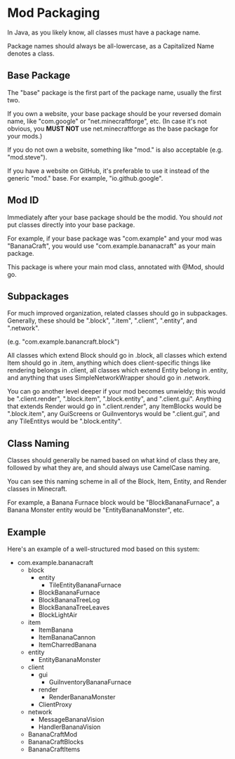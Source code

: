 # Mod Packaging
In Java, as you likely know, all classes must have a package name.

Package names should always be all-lowercase, as a Capitalized Name denotes a class.

## Base Package

The "base" package is the first part of the package name, usually the first two.

If you own a website, your base package should be your reversed domain name, like "com.google" or
"net.minecraftforge", etc. (In case it's not obvious, you **MUST NOT** use net.minecraftforge as
the base package for your mods.)

If you do not own a website, something like "mod.<username>" is also acceptable (e.g. "mod.steve").

If you have a website on GitHub, it's preferable to use it instead of the generic "mod." base. For
example, "io.github.google".

## Mod ID

Immediately after your base package should be the modid. You should *not* put classes directly into
your base package.

For example, if your base package was "com.example" and your mod was "BananaCraft", you would use
"com.example.bananacraft" as your main package.

This package is where your main mod class, annotated with @Mod, should go.

## Subpackages

For much improved organization, related classes should go in subpackages.
Generally, these should be ".block", ".item", ".client", ".entity", and ".network".

(e.g. "com.example.banancraft.block")

All classes which extend Block should go in .block, all classes which extend Item should
go in .item, anything which does client-specific things like rendering belongs in .client,
all classes which extend Entity belong in .entity, and anything that uses SimpleNetworkWrapper
should go in .network.

You can go another level deeper if your mod becomes unwieldy; this would be ".client.render",
".block.item", ".block.entity", and ".client.gui". Anything that extends Render would go in
".client.render", any ItemBlocks would be ".block.item", any GuiScreens or GuiInventorys
would be ".client.gui", and any TileEntitys would be ".block.entity".

## Class Naming

Classes should generally be named based on what kind of class they are, followed by what they are,
and should always use CamelCase naming.

You can see this naming scheme in all of the Block, Item, Entity, and Render classes in Minecraft.

For example, a Banana Furnace block would be "BlockBananaFurnace", a Banana Monster entity would be
"EntityBananaMonster", etc.

## Example
Here's an example of a well-structured mod based on this system:

 - com.example.bananacraft
     - block
         - entity
             - TileEntityBananaFurnace
         - BlockBananaFurnace
         - BlockBananaTreeLog
         - BlockBananaTreeLeaves
         - BlockLightAir
     - item
         - ItemBanana
         - ItemBananaCannon
         - ItemCharredBanana
     - entity
         - EntityBananaMonster
     - client
         - gui
             - GuiInventoryBananaFurnace
         - render
             - RenderBananaMonster
         - ClientProxy
     - network
         - MessageBananaVision
         - HandlerBananaVision
     - BananaCraftMod
     - BananaCraftBlocks
     - BananaCraftItems